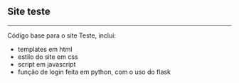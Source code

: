 ## Site teste

---
Código base para o site Teste, inclui:
- templates em html
- estilo do site em css
- script em javascript
- função de login feita em python, com o uso do flask